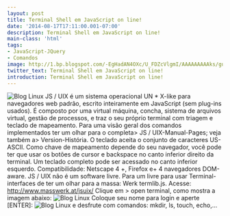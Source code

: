 ```yaml
---
layout: post
title: Terminal Shell em JavaScript on line!
date: '2014-08-17T17:11:00.001-07:00'
description: Terminal Shell em JavaScript on line!
main-class: 'html'
tags:
- JavaScript-JQuery
- Comandos
image: http://1.bp.blogspot.com/-EgHadAN4OXc/U_FDZcVlgmI/AAAAAAAAAks/guMWjnTG_hI/s72-c/Captura_de_tela-1.png
twitter_text: Terminal Shell em JavaScript on line!
introduction: Terminal Shell em JavaScript on line!
---
```

![Blog Linux](http://1.bp.blogspot.com/-EgHadAN4OXc/U_FDZcVlgmI/AAAAAAAAAks/guMWjnTG_hI/s1600/Captura_de_tela-1.png "Blog Linux")
JS / UIX é um sistema operacional UN * X-like para navegadores web padrão, escrito inteiramente em JavaScript (sem plug-ins usados). É composto por uma virtual máquina, concha, sistema de arquivos virtual, gestão de processos, e traz o seu próprio terminal com triagem e teclado de mapeamento.
Para uma visão geral dos comandos implementados ter um olhar para o completa> JS / UIX-Manual-Pages; veja também a> Version-História. O teclado aceita o conjunto de caracteres US-ASCII. Como chave de mapeamento depende do seu navegador, você pode ter que usar os botões de cursor e backspace no canto inferior direito da terminal. Um teclado completo pode ser acessado no canto inferior esquerdo. Compatibilidade: Netscape 4 +, Firefox e+ 4 navegadores DOM-aware.
JS / UIX não é um software livre. Para um livre para usar Terminal-
interfaces de ter um olhar para a massa: Werk termlib.js.
Acesse: http://www.masswerk.at/jsuix/
Clique em > open terminal, como mostra a imagem abaixo:
![Blog Linux](http://2.bp.blogspot.com/-eTYhNCWglN8/U_FC4JnK5DI/AAAAAAAAAkc/u2QTmzI3EUE/s1600/Captura_de_tela-2.png "Blog Linux")
Coloque seu nome para login e aperte [ENTER]:
![Blog Linux](http://2.bp.blogspot.com/-Ba9RwROma3w/U_FDIJ4zT6I/AAAAAAAAAkk/RBaMc5PanWw/s1600/Captura_de_tela.png "Blog Linux")
e desfrute com comandos: mkdir, ls, touch, echo,...
